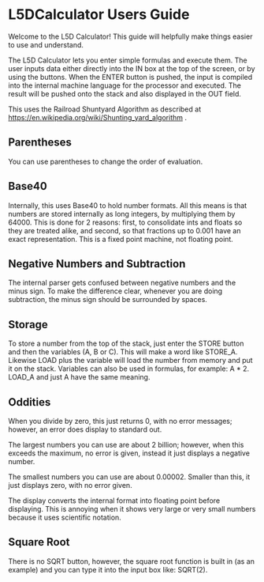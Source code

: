 L5DCalculator Users Guide
=========================

Welcome to the L5D Calculator!  This guide will helpfully make things easier
to use and understand.

The L5D Calculator lets you enter simple formulas and execute them.  The user inputs
data either directly into the IN box at the top of the screen, or by using the buttons.
When the ENTER button is pushed, the input is compiled into the internal machine language
for the processor and executed.  The result will be pushed onto the stack and also displayed
in the OUT field.

This uses the Railroad Shuntyard Algorithm as described at https://en.wikipedia.org/wiki/Shunting_yard_algorithm .

Parentheses
-------------
You can use parentheses to change the order of evaluation.

Base40
------
Internally, this uses Base40 to hold number formats.  All this means is that numbers are stored internally
as long integers, by multiplying them by 64000.  This is done for 2 reasons: first, to consolidate ints
and floats so they are treated alike, and second, so that fractions up to 0.001 have an exact representation.
This is a fixed point machine, not floating point.

Negative Numbers and Subtraction
--------------------------------
The internal parser gets confused between negative numbers and the minus sign.  To make the difference clear,
whenever you are doing subtraction, the minus sign should be surrounded by spaces.

Storage
---------
To store a number from the top of the stack, just enter the STORE button and then the variables (A, B or C).  This will
make a word like STORE_A.  Likewise LOAD plus the variable will load the number from memory and put it on the stack.
Variables can also be used in formulas, for example: A * 2.  LOAD_A and just A have the same meaning.

Oddities
--------
When you divide by zero, this just returns 0, with no error messages; however, an error does display to standard out.

The largest numbers you can use are about 2 billion; however, when this exceeds the maximum, no error is given, instead
it just displays a negative number.

The smallest numbers you can use are about 0.00002.  Smaller than this, it just displays zero, with no error given.

The display converts the internal format into floating point before displaying.  This is annoying when it shows very large or 
very small numbers because it uses scientific notation.

Square Root
-----------
There is no SQRT button, however, the square root function is built in (as an example) and you can type it into the input box like: SQRT(2).
